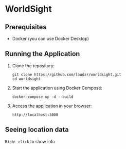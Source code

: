 # WorldSight

## Prerequisites

- Docker (you can use Docker Desktop)

## Running the Application

1. Clone the repository:
   ```
   git clone https://github.com/loudar/worldsight.git
   cd worldsight
   ```

2. Start the application using Docker Compose:
   ```
   docker-compose up -d --build
   ```

3. Access the application in your browser:
   ```
   http://localhost:3000
   ```

## Seeing location data

`Right click` to show info
